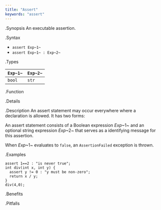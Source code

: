 ```yaml
---
title: "Assert"
keywords: "assert"
---
```


.Synopsis
An executable assertion.

.Syntax

*  `assert Exp~1~`
*  `assert Exp~1~ : Exp~2~`

.Types


| `Exp~1~` | `Exp~2~`  |
| --- | --- |
| `bool`    | `str`      |


.Function

.Details

.Description
An assert statement may occur everywhere where a declaration is allowed. It has two forms:

An assert statement consists of a Boolean expression _Exp_~1~ and an optional string expression _Exp_~2~
that serves as a identifying message for this assertion. 

When _Exp_~1~ evaluates to `false`, an `AssertionFailed` exception is thrown.

.Examples
```rascal-shell,error
assert 1==2 : "is never true";
int div(int x, int y) {
  assert y != 0 : "y must be non-zero";
  return x / y;
}
div(4,0);
```

.Benefits

.Pitfalls

